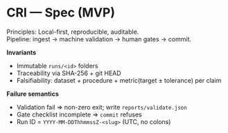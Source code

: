 # CRI — Spec (MVP)
Principles: Local-first, reproducible, auditable.  
Pipeline: ingest → machine validation → human gates → commit.

**Invariants**
- Immutable `runs/<id>` folders
- Traceability via SHA-256 + git HEAD
- Falsifiability: dataset + procedure + metric(target ± tolerance) per claim

**Failure semantics**
- Validation fail ⇒ non-zero exit; write `reports/validate.json`
- Gate checklist incomplete ⇒ `commit` refuses
- Run ID = `YYYY-MM-DDThhmmssZ-<slug>` (UTC, no colons)
